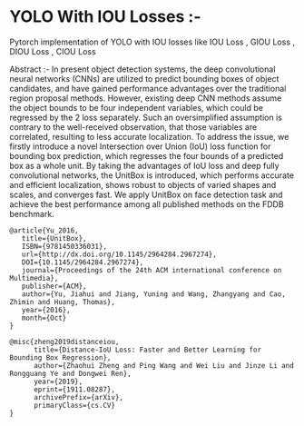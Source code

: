 # YOLO With IOU Losses :- 

Pytorch implementation of YOLO with IOU losses like IOU Loss , GIOU Loss , DIOU Loss , CIOU Loss

Abstract :- 
In present object detection systems, the deep convolutional
neural networks (CNNs) are utilized to predict bounding
boxes of object candidates, and have gained performance advantages over the traditional region proposal methods. However, existing deep CNN methods assume the object bounds
to be four independent variables, which could be regressed
by the 2 loss separately. Such an oversimplified assumption
is contrary to the well-received observation, that those variables are correlated, resulting to less accurate localization.
To address the issue, we firstly introduce a novel Intersection
over Union (IoU) loss function for bounding box prediction,
which regresses the four bounds of a predicted box as a whole
unit. By taking the advantages of IoU loss and deep fully
convolutional networks, the UnitBox is introduced, which
performs accurate and efficient localization, shows robust to
objects of varied shapes and scales, and converges fast. We
apply UnitBox on face detection task and achieve the best
performance among all published methods on the FDDB
benchmark.


```
@article{Yu_2016,
   title={UnitBox},
   ISBN={9781450336031},
   url={http://dx.doi.org/10.1145/2964284.2967274},
   DOI={10.1145/2964284.2967274},
   journal={Proceedings of the 24th ACM international conference on Multimedia},
   publisher={ACM},
   author={Yu, Jiahui and Jiang, Yuning and Wang, Zhangyang and Cao, Zhimin and Huang, Thomas},
   year={2016},
   month={Oct}
}
```

```
@misc{zheng2019distanceiou,
      title={Distance-IoU Loss: Faster and Better Learning for Bounding Box Regression}, 
      author={Zhaohui Zheng and Ping Wang and Wei Liu and Jinze Li and Rongguang Ye and Dongwei Ren},
      year={2019},
      eprint={1911.08287},
      archivePrefix={arXiv},
      primaryClass={cs.CV}
}
```
